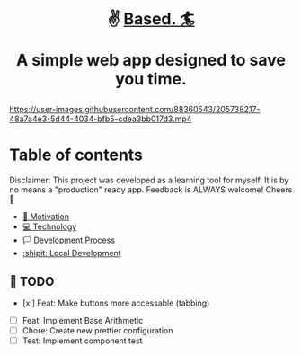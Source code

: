 # <p align="center" >:v: <a href="https://based-d0408.firebaseapp.com">Based. 🏄</a> <br><p align="center"> A simple web app designed to save you time.
</p></p>




https://user-images.githubusercontent.com/88360543/205738217-48a7a4e3-5d44-4034-bfb5-cdea3bb017d3.mp4





# Table of contents

Disclaimer: This project was developed as a learning tool for myself. It is by no means a "production" ready app. Feedback is ALWAYS welcome! Cheers :beers:

- [:muscle: Motivation](https://github.com/r3mot/base-conversion-tsx/wiki/Motivation) <br>
- [:computer: Technology](https://github.com/r3mot/base-conversion-tsx/wiki/Technology) <br>
- [:white_flag: Development Process](https://github.com/r3mot/base-conversion-tsx/wiki/Development-Process)
- [:shipit: Local Development](https://github.com/r3mot/base-conversion-tsx/wiki/Local-Development)

<!-- SECTION -->
<a name="task"></a>

## :pushpin: TODO

- [x ] Feat: Make buttons more accessable (tabbing)
- [ ] Feat: Implement Base Arithmetic
- [ ] Chore: Create new prettier configuration
- [ ] Test: Implement component test
